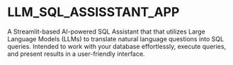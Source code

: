 # LLM_SQL_ASSISSTANT_APP
A Streamlit-based AI-powered SQL Assistant that that utilizes Large Language Models (LLMs) to translate natural language questions into SQL queries. Intended to work with your database effortlessly, execute queries, and present results in a user-friendly interface.

